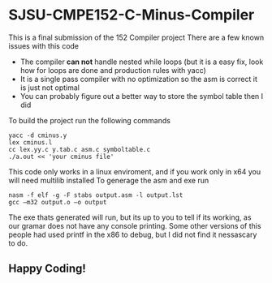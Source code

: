 # SJSU-CMPE152-C-Minus-Compiler
This is a final submission of the 152 Compiler project
There are a few known issues with this code
 - The compiler **can not** handle nested while loops (but it is a easy fix, look how for loops are done and production rules with yacc)
 - It is a single pass compiler with no optimization so the asm is correct it is just not optimal 
 - You can probably figure out a better way to store the symbol table then I did
 
To build the project run the following commands

```
yacc -d cminus.y
lex cminus.l
cc lex.yy.c y.tab.c asm.c symboltable.c
./a.out << 'your cminus file'

```

This code only works in a linux enviroment, and if you work only in x64 you will need multilib installed
To generage the asm and exe run
```
nasm -f elf -g -F stabs output.asm -l output.lst
gcc –m32 output.o –o output
````

The exe thats generated will run, but its up to you to tell if its working, as our gramar does not have any console printing.  Some other versions of this people had used printf in the x86 to debug, but I did not find it nessascary to do.  

## Happy Coding!

